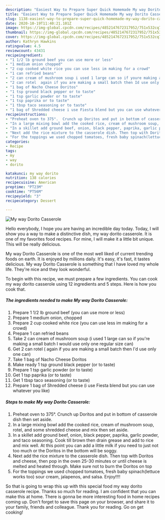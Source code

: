 ```yaml
---
description: "Easiest Way to Prepare Super Quick Homemade My way Dorito Casserole"
title: "Easiest Way to Prepare Super Quick Homemade My way Dorito Casserole"
slug: 1138-easiest-way-to-prepare-super-quick-homemade-my-way-dorito-casserole
date: 2020-10-19T11:40:21.101Z
image: https://img-global.cpcdn.com/recipes/4852147672317952/751x532cq70/my-way-dorito-casserole-recipe-main-photo.jpg
thumbnail: https://img-global.cpcdn.com/recipes/4852147672317952/751x532cq70/my-way-dorito-casserole-recipe-main-photo.jpg
cover: https://img-global.cpcdn.com/recipes/4852147672317952/751x532cq70/my-way-dorito-casserole-recipe-main-photo.jpg
author: Kathryn Hawkins
ratingvalue: 4.5
reviewcount: 43431
recipeingredient:
- "1 1/2 lb ground beef you can use more or less"
- "1 medium onion chopped"
- "2 cup cooked white rice you can use less im making for a crowd"
- "1 can refried beans"
- "2 can cream of mushroom soup i used 1 large can so if youre making a small batch I would use only one regular size can"
- "2 can rotel  again if you are making a small batch then Id use only one can"
- "1 bag of Nacho Cheese Doritos"
- "1 tsp ground black pepper or to taste"
- "1 tsp garlic powder or to taste"
- "1 tsp paprika or to taste"
- "1 tbsp taco seasoning or to taste"
- "1 bag of Shredded cheese i use Fiesta blend but you can use whatever you like"
recipeinstructions:
- "Preheat oven to 375°.  Crunch up Doritos and put in bottom of casserole dish then set aside."
- "In a large mixing bowl add the cooked rice, cream of mushroom soup, rotel, and some shredded cheese and mix then set aside."
- "In a skillet add ground beef, onion, black pepper, paprika, garlic powder, and taco seasoning. Cook till brown then drain grease and add to rice and mix well. At this point you can add a little milk if you need to just not too much or the Doritos in the bottom will be soggy."
- "Next add the rice mixture to the casserole dish. Then top with Doritos and cheese, then pop in the oven 25-30 minutes or until cheese is melted and heated through. Make sure not to burn the Doritos on top"
- "For the toppings we used chopped tomatoes, fresh baby spinach(lettuce works too) sour cream, jalapenos, and salsa. Enjoy!!!!"
categories:
- Recipe
tags:
- my
- way
- dorito

katakunci: my way dorito 
nutrition: 138 calories
recipecuisine: American
preptime: "PT23M"
cooktime: "PT56M"
recipeyield: "3"
recipecategory: Dessert

---
```



![My way Dorito Casserole](https://img-global.cpcdn.com/recipes/4852147672317952/751x532cq70/my-way-dorito-casserole-recipe-main-photo.jpg)

Hello everybody, I hope you are having an incredible day today. Today, I will show you a way to make a distinctive dish, my way dorito casserole. It is one of my favorites food recipes. For mine, I will make it a little bit unique. This will be really delicious.

My way Dorito Casserole is one of the most well liked of current trending foods on earth. It is enjoyed by millions daily. It's easy, it's fast, it tastes delicious. My way Dorito Casserole is something that I have loved my whole life. They're nice and they look wonderful.




To begin with this recipe, we must prepare a few ingredients. You can cook my way dorito casserole using 12 ingredients and 5 steps. Here is how you cook that.

<!--inarticleads1-->

##### The ingredients needed to make My way Dorito Casserole:

1. Prepare 1 1/2 lb ground beef (you can use more or less)
1. Prepare 1 medium onion, chopped
1. Prepare 2 cup cooked white rice (you can use less im making for a crowd)
1. Prepare 1 can refried beans
1. Take 2 can cream of mushroom soup (i used 1 large can so if you&#39;re making a small batch I would use only one regular size can)
1. Get 2 can rotel ( again if you are making a small batch then I&#39;d use only one can)
1. Take 1 bag of Nacho Cheese Doritos
1. Make ready 1 tsp ground black pepper (or to taste)
1. Prepare 1 tsp garlic powder (or to taste)
1. Get 1 tsp paprika (or to taste)
1. Get 1 tbsp taco seasoning (or to taste)
1. Prepare 1 bag of Shredded cheese (i use Fiesta blend but you can use whatever you like)




<!--inarticleads2-->

##### Steps to make My way Dorito Casserole:

1. Preheat oven to 375°.  Crunch up Doritos and put in bottom of casserole dish then set aside.
1. In a large mixing bowl add the cooked rice, cream of mushroom soup, rotel, and some shredded cheese and mix then set aside.
1. In a skillet add ground beef, onion, black pepper, paprika, garlic powder, and taco seasoning. Cook till brown then drain grease and add to rice and mix well. At this point you can add a little milk if you need to just not too much or the Doritos in the bottom will be soggy.
1. Next add the rice mixture to the casserole dish. Then top with Doritos and cheese, then pop in the oven 25-30 minutes or until cheese is melted and heated through. Make sure not to burn the Doritos on top
1. For the toppings we used chopped tomatoes, fresh baby spinach(lettuce works too) sour cream, jalapenos, and salsa. Enjoy!!!!




So that is going to wrap this up with this special food my way dorito casserole recipe. Thanks so much for reading. I am confident that you can make this at home. There is gonna be more interesting food in home recipes coming up. Don't forget to save this page on your browser, and share it to your family, friends and colleague. Thank you for reading. Go on get cooking!
